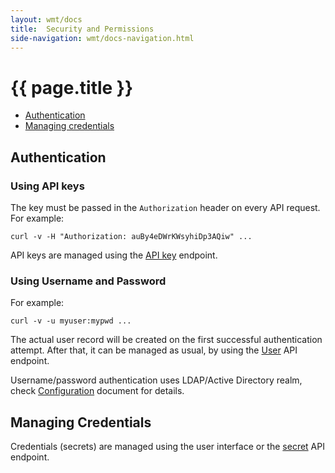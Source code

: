 ```yaml
---
layout: wmt/docs
title:  Security and Permissions
side-navigation: wmt/docs-navigation.html
---
```


# {{ page.title }}

- [Authentication](#authentication)
- [Managing credentials](#managing-credentials)

## Authentication

### Using API keys

The key must be passed in the `Authorization` header on every API request. For example:
```
curl -v -H "Authorization: auBy4eDWrKWsyhiDp3AQiw" ...
```

API keys are managed using the [API key](../api/apikey.html) endpoint.

### Using Username and Password

For example:
```
curl -v -u myuser:mypwd ...
```

The actual user record will be created on the first successful authentication attempt.
After that, it can be managed as usual, by using the [User](../api/user.html) API endpoint.

Username/password authentication uses LDAP/Active Directory realm, check
[Configuration](./configuration.html#ldap) document for details.

## Managing Credentials

Credentials (secrets) are managed using the user interface or the 
[secret](../api/secret.html) API endpoint.

